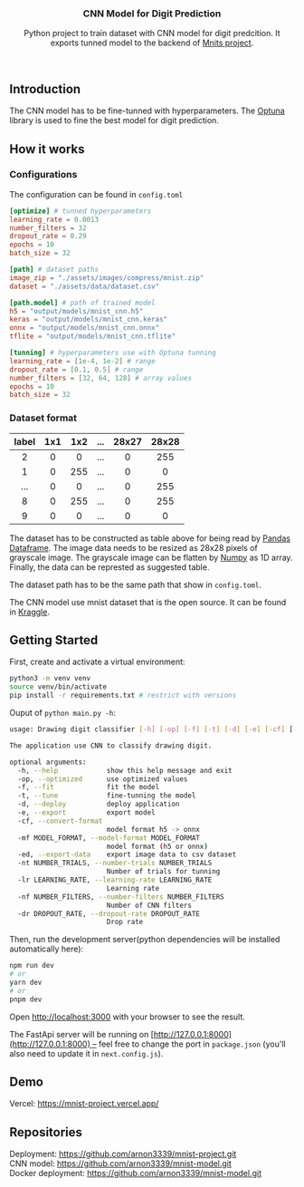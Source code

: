 <p align="center">
    <h3 align="center">CNN Model for Digit Prediction</h3>
  </a>
</p>

<p align="center">Python project to train dataset with CNN model for digit predcition. It exports tunned model to the backend of <a href="https://github.com/arnon3339/mnist-project.git">Mnits project</a>.</p>

<br/>

## Introduction

The CNN model has to be fine-tunned with hyperparameters. The [Optuna](https://optuna.org/) library is used to fine the best model for digit prediction.

## How it works

### Configurations
The configuration can be found in `config.toml`

```toml
[optimize] # tunned hyperparameters
learning_rate = 0.0013
number_filters = 32
dropout_rate = 0.29
epochs = 10
batch_size = 32

[path] # dataset paths
image_zip = "./assets/images/compress/mnist.zip"
dataset = "./assets/data/dataset.csv"

[path.model] # path of trained model
h5 = "output/models/mnist_cnn.h5"
keras = "output/models/mnist_cnn.keras"
onnx = "output/models/mnist_cnn.onnx" 
tflite = "output/models/mnist_cnn.tflite"

[tunning] # hyperparameters use with Optuna tunning
learning_rate = [1e-4, 1e-2] # range
dropout_rate = [0.1, 0.5] # range
number_filters = [32, 64, 128] # array values
epochs = 10
batch_size = 32
```

### Dataset format

| label | 1x1 | 1x2 | ...  | 28x27 | 28x28 |
| :---: | :---: | :---: | :---: | :---: | :---: |
| 2 | 0 | 0 | ...  | 0 | 255 |
| 1 | 0 | 255 | ...  | 0 | 0 |
| ... | 0 | 0 | ...  | 0 | 255 |
| 8 | 0 | 255 | ...  | 0 | 255 |
| 9 | 0 | 0 | ...  | 0 | 0 |

The dataset has to be constructed as table above for being read by [Pandas Dataframe](https://pandas.pydata.org/docs/reference/api/pandas.read_csv.html). The image data needs to be resized as 28x28 pixels of grayscale image. The grayscale image can be flatten by [Numpy](https://numpy.org/doc/2.1/reference/generated/numpy.ndarray.flatten.html) as 1D array. Finally, the data can be represted as suggested table.

The dataset path has to be the same path that show in `config.toml`.

The CNN model use mnist dataset that is the open source. It can be found in [Kraggle](https://www.kaggle.com).

## Getting Started

First, create and activate a virtual environment:

```bash
python3 -m venv venv
source venv/bin/activate
pip install -r requirements.txt # restrict with versions
```

Ouput of `python main.py -h`:

```bash
usage: Drawing digit classifier [-h] [-op] [-f] [-t] [-d] [-e] [-cf] [-mf MODEL_FORMAT] [-ed] [-nt NUMBER_TRIALS] [-lr LEARNING_RATE] [-nf NUMBER_FILTERS] [-dr DROPOUT_RATE]

The application use CNN to classify drawing digit.

optional arguments:
  -h, --help            show this help message and exit
  -op, --optimized      use optimized values
  -f, --fit             fit the model
  -t, --tune            fine-tunning the model
  -d, --deploy          deploy application
  -e, --export          export model
  -cf, --convert-format
                        model format h5 -> onnx
  -mf MODEL_FORMAT, --model-format MODEL_FORMAT
                        model format (h5 or onnx)
  -ed, --export-data    export image data to csv dataset
  -nt NUMBER_TRIALS, --number-trials NUMBER_TRIALS
                        Number of trials for tunning
  -lr LEARNING_RATE, --learning-rate LEARNING_RATE
                        Learning rate
  -nf NUMBER_FILTERS, --number-filters NUMBER_FILTERS
                        Number of CNN filters
  -dr DROPOUT_RATE, --dropout-rate DROPOUT_RATE
                        Drop rate
```

Then, run the development server(python dependencies will be installed automatically here):

```bash
npm run dev
# or
yarn dev
# or
pnpm dev
```

Open [http://localhost:3000](http://localhost:3000) with your browser to see the result.

The FastApi server will be running on [http://127.0.0.1:8000](http://127.0.0.1:8000) – feel free to change the port in `package.json` (you'll also need to update it in `next.config.js`).

## Demo

Vercel: https://mnist-project.vercel.app/

## Repositories

Deployment: https://github.com/arnon3339/mnist-project.git  
CNN model: https://github.com/arnon3339/mnist-model.git  
Docker deployment: https://github.com/arnon3339/mnist-model.git
